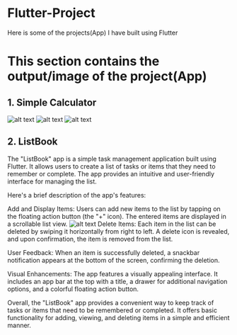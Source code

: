 # Flutter-Project
Here is some of the projects(App) I have built using Flutter


# This section contains the output/image of the project(App)

## 1. Simple Calculator  
![alt text](https://github.com/Aayush-Basnet/Flutter-Project/blob/73adc367eb91d662ae6ffeee54b43573227e90af/Flutter%20Project%20Images/Simple%20Calculator%20I1.png)    ![alt text](https://github.com/Aayush-Basnet/Flutter-Project/blob/90fea947116dfe5e39b3776efbca7b815dda5bea/Flutter%20Project%20Images/Simple%20Calculator%20I2.png)      ![alt text](https://github.com/Aayush-Basnet/Flutter-Project/blob/163122337efd45affb4b74bd07ba6bf83936573a/Flutter%20Project%20Images/Simple%20Calculator%20I3.png)

## 2. ListBook
The "ListBook" app is a simple task management application built using Flutter. It allows users to create a list of tasks or items that they need to remember or complete. The app provides an intuitive and user-friendly interface for managing the list.

Here's a brief description of the app's features:

Add and Display Items: Users can add new items to the list by tapping on the floating action button (the "+" icon). The entered items are displayed in a scrollable list view.
![alt text](https://github.com/Aayush-Basnet/Flutter-Project/blob/ac5baedaec3ecb045555e19526220b16df915c34/Flutter%20Project%20Images/listtodo1.png)
Delete Items: Each item in the list can be deleted by swiping it horizontally from right to left. A delete icon is revealed, and upon confirmation, the item is removed from the list.

User Feedback: When an item is successfully deleted, a snackbar notification appears at the bottom of the screen, confirming the deletion.

Visual Enhancements: The app features a visually appealing interface. It includes an app bar at the top with a title, a drawer for additional navigation options, and a colorful floating action button.

Overall, the "ListBook" app provides a convenient way to keep track of tasks or items that need to be remembered or completed. It offers basic functionality for adding, viewing, and deleting items in a simple and efficient manner.






